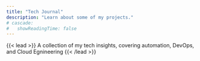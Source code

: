 ```yaml
---
title: "Tech Journal"
description: "Learn about some of my projects."
# cascade:
#   showReadingTime: false
---
```


{{< lead >}}
A collection of my tech insights, covering automation, DevOps, and Cloud Egnineering 
{{< /lead >}}

<!-- 
{{< alert "info" >}} 
Feel free to explore the articles below—there’s more to come as I continue to grow and evolve my craft.
{{< /alert >}}

---

## Articles -->
